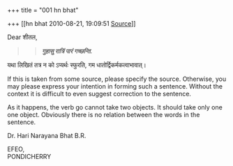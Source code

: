 +++
title = "001 hn bhat"

+++
[[hn bhat	2010-08-21, 19:09:51 [Source](https://groups.google.com/g/bvparishat/c/doVnFJCjbHg)]]



Dear शीतल,  
  

> 
> > ***गुहासु रात्रिं पारं गच्छन्ति.***  
> > 

  

यथा लिखितं तत्र न को ऽप्यर्थः स्फुरति, गम धातोर्द्विकर्मकत्वाभावात्।

  

If this is taken from some source, please specify the source. Otherwise, you may please express your intention in forming such a sentence. Without the context it is difficult to even suggest correction to the sentence.

  

As it happens, the verb go cannot take two objects. It should take only one one object. Obviously there is no relation between the words in the sentence.

  



Dr. Hari Narayana Bhat B.R.

EFEO,  
PONDICHERRY  

